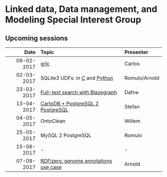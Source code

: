 #  Linked data, Data management, and Modeling Special Interest Group

## Upcoming sessions

| Date          | Topic                                      | Presenter  |
| -------------:|:------------------------------------------ |:---------- |
| 09-02-2017    | [grlc](./workshops/grlc.md)                | Carlos     |
| 02-03-2017    | SQLite3 UDFs: in [C](workshops/sqlite3_udfs/c/) and [Python](workshops/sqlite3_udfs/python)| Romulo/Arnold|
| 23-03-2017    | [Full-text search with Blazegraph](workshops/solr-blazegraph)           | Dafne      |
| 13-04-2017    | [CartoDB + PostgreSQL 2 PostgreSQL](workshops/cartodb-fdw)          | Stefan     |
| 04-05-2017    | OntoClean                                  | Willem     |
| 25-05-2017    | MySQL 2 PostgreSQL                         | Romulo     |
| 15-06-2017    | -                                          | -          |
| 07-09-2017    | [RDFizers: genome annotations use case](workshops/rdfizers)      | Arnold     |
